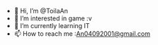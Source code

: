- 👋 Hi, I’m @ToilaAn
- 👀 I’m interested in game :v
- 🌱 I’m currently learning IT
- 📫 How to reach me :An04092001@gmail.com

<!---
ToilaAn/ToilaAn is a ✨ special ✨ repository because its `README.md` (this file) appears on your GitHub profile.
You can click the Preview link to take a look at your changes.
--->

